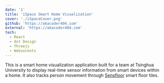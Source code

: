 ```yaml
---
date: '1'
title: 'iSpace Smart Home Visualization'
cover: './iSpaceCover.png'
github: 'https://akacoder404.com'
external: 'https://akacoder404.com'
tech:
  - React
  - Ant Design
  - Threejs
  - Websockets
---
```


This is a smart home visualization application built for a team at Tsinghua University to display real-time sensor information from smart devices within a home. It also tracks person movement through [Sensfloor](https://future-shape.com/en/system/) smart floor tiles.
